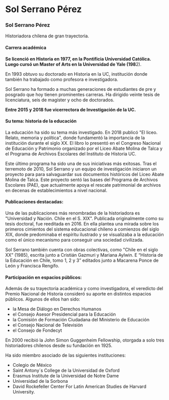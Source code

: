 # Sol Serrano Pérez

### Sol Serrano Pérez

Historiadora chilena de gran trayectoria. 

#### Carrera académica

**Se licenció en Historia en 1977, en la Pontificia Universidad Católica. Luego cursó un Master of Arts en la Universidad de Yale \(198**2\). 

En 1993 obtuvo su doctorado en Historia en la UC, institución donde también ha trabajado como profesora e investigadora.

Sol Serrano ha formado a muchas generaciones de  estudiantes de pre y posgrado que hoy tienen prominentes carreras. Ha dirigido veinte tesis de licenciatura, seis de magíster y ocho de doctorados. 

**Entre 2015 y 2018 fue vicerrectora de Investigación de la UC.** 

#### Su tema: historia de la educación

La educación ha sido su tema más investigado. En 2018 publicó "El liceo. Relato, memoria y política", donde fundamentó la importancia de la institución durante el siglo XX.  El libro lo presentó en el Congreso Nacional de Educación y Patrimonio organizado por el Liceo Abate Molina de Talca y el Programa de Archivos Escolares del Instituto de Historia UC.

Este último programa ha sido una de sus iniciativas más exitosas. Tras el terremoto de 2010, Sol Serrano y un equipo de investigación iniciaron un proyecto para para salvaguardar sus documentos históricos del Liceo Abate Molina de Talca. Este proyecto sentó las bases del Programa de Archivos Escolares \(PAE\), que actualmente apoya el rescate patrimonial de archivos en decenas de establecimientos a nivel nacional.

#### Publicaciones destacadas:

Una de las publicaciones más renombradas de la historiadora es "Universidad y Nación. Chile en el S. XIX". Publicada originalmente como  su tesis doctoral, fue reeditada en 2016. En ella plantea una mirada sobre los primeros cimientos del sistema educacional chileno a comienzos del siglo XIX, donde predominaba el espíritu ilustrado y se visualizaba a la educación como el único mecanismo para conseguir una sociedad civilizada.

Sol Serrano también cuenta con obras colectivas, como "Chile en el siglo XX” \(1985\), escrita junto a Cristián Gazmuri y Mariana Aylwin. E “Historia de la Educación en Chile, tomo 1, 2 y 3” editados junto a Macarena Ponce de León y Francisca Rengifo.

#### Participación en espacios públicos:

Además de su trayectoria académica y como investigadora, el veredicto del Premio Nacional de Historia consideró su aporte en distintos espacios públicos. Algunos de ellos han sido:

* la Mesa de Diálogo en Derechos Humanos
* el Consejo Asesor Presidencial para la Educación
* la Comisión de Formación Ciudadana del Ministerio de Educación
* el Consejo Nacional de Televisión
* el Consejo de Fondecyt

En 2000 recibió la John Simon Guggenheim Fellowship, otorgada a solo tres historiadores chilenos desde su fundación en 1925. 

Ha sido miembro asociado de las siguientes instituciones:

* Colegio de México
* Saint Antony´s College de la Universidad de Oxford
* Erasmus Institute de la Universidad de Notre Dame
* Universidad de la Sorbona
* David Rockefeller Center For Latin American Studies de Harvard University. 

